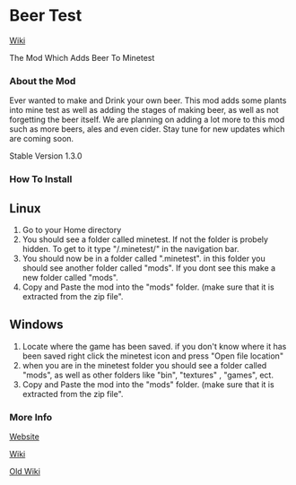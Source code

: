# Beer Test  #

[Wiki ](https://github.com/xenurine-minetest/Beer_Test/wiki)

The Mod Which Adds Beer To Minetest

### About the Mod ###

Ever wanted to make and Drink your own beer. This mod adds some plants into mine test as well as adding the stages of making beer, as well as not forgetting the beer itself. We are planning on adding a lot more to this mod such as more beers, ales and even cider. Stay tune for new updates which are coming soon. 

Stable Version 1.3.0

### How To Install ###

## Linux ##
1. Go to your Home directory
2. You should see a folder called minetest. If not the folder is probely hidden. To get to it type "/.minetest/" in the navigation bar.
3. You should now be in a folder called ".minetest". in this folder you should see another folder called "mods". If you dont see this make a new folder called "mods".
4.   Copy and Paste the mod into the "mods" folder. (make sure that it is extracted from the zip file". 

## Windows ##
1. Locate where the game has been saved. if you don't know where it has been saved right click the minetest icon and press "Open file location"
2. when you are in the minetest folder you should see a folder called "mods", as well as other folders like "bin", "textures" , "games", ect. 
3. Copy and Paste the mod into the "mods" folder. (make sure that it is extracted from the zip file". 

### More Info ###

[Website](http://minetest.thatrspiserver.co.uk/pages.html#Mods/Beer-Test)

[Wiki ](https://github.com/xenurine-minetest/Beer_Test/wiki)

[Old Wiki ](https://bitbucket.org/kingarthursteam/beer-test/wiki/Home)
